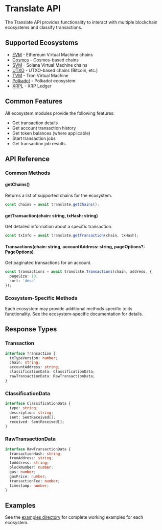# Translate API

The Translate API provides functionality to interact with multiple blockchain ecosystems and classify transactions.

## Supported Ecosystems

- [EVM](./evm.md) - Ethereum Virtual Machine chains
- [Cosmos](./cosmos.md) - Cosmos-based chains
- [SVM](./svm.md) - Solana Virtual Machine chains
- [UTXO](./utxo.md) - UTXO-based chains (Bitcoin, etc.)
- [TVM](./tvm.md) - Tron Virtual Machine
- [Polkadot](./polkadot.md) - Polkadot ecosystem
- [XRPL](./xrpl.md) - XRP Ledger

## Common Features

All ecosystem modules provide the following features:

- Get transaction details
- Get account transaction history
- Get token balances (where applicable)
- Start transaction jobs
- Get transaction job results

## API Reference

### Common Methods

#### getChains()
Returns a list of supported chains for the ecosystem.

```typescript
const chains = await translate.getChains();
```

#### getTransaction(chain: string, txHash: string)
Get detailed information about a specific transaction.

```typescript
const txInfo = await translate.getTransaction(chain, txHash);
```

#### Transactions(chain: string, accountAddress: string, pageOptions?: PageOptions)
Get paginated transactions for an account.

```typescript
const transactions = await translate.Transactions(chain, address, {
  pageSize: 10,
  sort: 'desc'
});
```

### Ecosystem-Specific Methods

Each ecosystem may provide additional methods specific to its functionality. See the ecosystem-specific documentation for details.

## Response Types

### Transaction
```typescript
interface Transaction {
  txTypeVersion: number;
  chain: string;
  accountAddress: string;
  classificationData: ClassificationData;
  rawTransactionData: RawTransactionData;
}
```

### ClassificationData
```typescript
interface ClassificationData {
  type: string;
  description: string;
  sent: SentReceived[];
  received: SentReceived[];
}
```

### RawTransactionData
```typescript
interface RawTransactionData {
  transactionHash: string;
  fromAddress: string;
  toAddress: string;
  blockNumber: number;
  gas: number;
  gasPrice: number;
  transactionFee: number;
  timestamp: number;
}
```

## Examples

See the [examples directory](../../examples/translate/) for complete working examples for each ecosystem. 